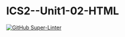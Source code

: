 # ICS2--Unit1-02-HTML
[![GitHub Super-Linter](https://github.com/<ThatcherReidel>/<ICS2--Unit1-02-HTML>/workflows/Lint%20Code%20Base/badge.svg)](https://github.com/marketplace/actions/super-linter)
